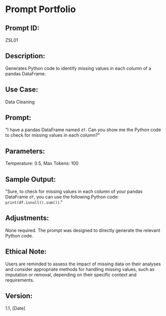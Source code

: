 # Prompt Portfolio

## Prompt ID:
ZSL01

## Description:
Generates Python code to identify missing values in each column of a pandas DataFrame.

## Use Case:
Data Cleaning

## Prompt:
"I have a pandas DataFrame named `df`. Can you show me the Python code to check for missing values in each column?"

## Parameters:
Temperature: 0.5, Max Tokens: 100

## Sample Output:
"Sure, to check for missing values in each column of your pandas DataFrame `df`, you can use the following Python code: `print(df.isnull().sum())`."

## Adjustments:
None required. The prompt was designed to directly generate the relevant Python code.

## Ethical Note:
Users are reminded to assess the impact of missing data on their analyses and consider appropriate methods for handling missing values, such as imputation or removal, depending on their specific context and requirements.

## Version:
1.1, [Date]
